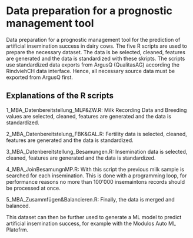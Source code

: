 # Data preparation for a prognostic management tool

Data preparation for a prognostic management tool for the prediction of artificial insemination success in dairy cows. The five R scripts are used to prepare the necessary dataset. The data is be selected, cleaned, features are generated and the data is standardized with these skripts. The scripts use standardized data exports from ArgusQ (QualitasAG) according the RindviehCH data interface. Hence, all necessary source data must be exported from ArgusQ first.

## Explanations of the R scripts

1_MBA_Datenbereitstellung_MLP&ZW.R:
Milk Recording Data and Breeding values are selected, cleaned, features are generated and the data is standardized.

2_MBA_Datenbereitstelung_FBK&GAL.R:
Fertility data is selected, cleaned, features are generated and the data is standardized.

3_MBA_Datenbereitstellung_Besamungen.R:
Insemination data is selected, cleaned, features are generated and the data is standardized.

4_MBA_JoinBesamungnMP.R:
With this script the previous milk sample is searched for each insemination. This is done with a programming loop, for performance reasons no more than 100'000 insemaintons records should be processed at once. 

5_MBA_Zusammfügen&Balancieren.R:
Finally, the data is merged and balanced.

This dataset can then be further used to generate a ML model to predict artificial insemination success, for example with the Modulos Auto ML Platofrm. 
